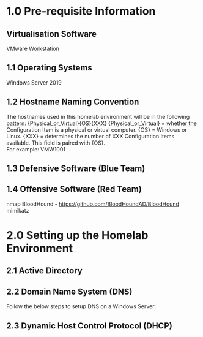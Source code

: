 # 1.0 Pre-requisite Information
## Virtualisation Software
VMware Workstation

## 1.1 Operating Systems
Windows Server 2019

## 1.2 Hostname Naming Convention
The hostnames used in this homelab environment will be in the following pattern:
{Physical_or_Virtual}{OS}{XXX}
{Physical_or_Virtual} = whether the Configuration Item is a physical or virtual computer.
{OS} = Windows or Linux.
{XXX} = determines the number of XXX Configuration Items available. This field is paired with {OS}.
<br />
For example: VMW1001

## 1.3 Defensive Software (Blue Team)

## 1.4 Offensive Software (Red Team)
nmap
BloodHound - https://github.com/BloodHoundAD/BloodHound
mimikatz

# 2.0 Setting up the Homelab Environment
## 2.1 Active Directory

## 2.2 Domain Name System (DNS)
Follow the below steps to setup DNS on a Windows Server:
<!-- 
- Disable IPv6 (ncpa.cpl) on all CIs. 
- setup Foward and Reverse Lookup Zone
- DNS > FLZ > {zone} > Name Servers. Ensure the DNS server is in the list using its IPv4 address. Delete the IPv6 address if any.
-->

## 2.3 Dynamic Host Control Protocol (DHCP)
<!--
After installing the DHCP package and creating a scope, you must Authorize the service. You should notice that the icons for IPv4 and IPv6 change from RED to GREEN.
-->
